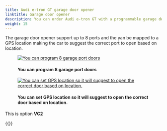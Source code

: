 ```yaml
---
title: Audi e-tron GT garage door opener
linktitle: Garage door opener
description: You can order Audi e-tron GT with a programmable garage door opener. 
weight: 15
---
```

<!-- markdownlint-disable MD033 -->
The garage door opener support up to 8 ports and the yan be mapped to a GPS location making the car to suggest the correct port to open based on location.

<figure>
    <a href="https://media.electrichasgoneaudi.net/multimedia/models/e-tron/technology/garagedooropener/opener2.jpg">
        <img src="https://media.electrichasgoneaudi.net/multimedia/models/e-tron/technology/garagedooropener/opener2s.jpg"
        alt="You can program 8 garage port doors" title="You can program 8 garage port doors">
    </a>
    <figcaption><h4>You can program 8 garage port doors</h4></figcaption>
</figure>

<figure>
    <a href="https://media.electrichasgoneaudi.net/multimedia/models/e-tron/technology/garagedooropener/opener1.jpg">
        <img src="https://media.electrichasgoneaudi.net/multimedia/models/e-tron/technology/garagedooropener/opener1s.jpg"
        alt="You can set GPS location so it will suggest to open the correct door based on location." title="You can set GPS location so it will suggest to open the correct door based on location.">
    </a>
    <figcaption><h4>You can set GPS location so it will suggest to open the correct door based on location.</h4></figcaption>
</figure>

This is option **VC2**

{{<children description="true" />}}
